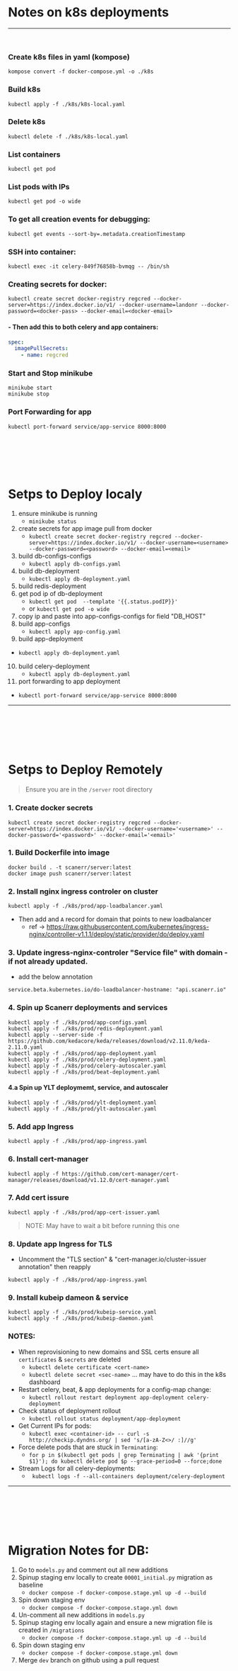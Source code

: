 # Notes on k8s deployments
---
<br>


### Create k8s files in yaml (kompose)
```shell
kompose convert -f docker-compose.yml -o ./k8s
```

### Build k8s 
```shell
kubectl apply -f ./k8s/k8s-local.yaml
```

### Delete k8s 
```shell
kubectl delete -f ./k8s/k8s-local.yaml
```

### List containers 
```shell
kubectl get pod
```

### List pods with IPs
```shell
kubectl get pod -o wide
```

### To get all creation events for debugging:
```shell
kubectl get events --sort-by=.metadata.creationTimestamp
```

### SSH into container:
```shell
kubectl exec -it celery-849f76858b-bvmqg -- /bin/sh
```

### Creating secrets for docker:
```shell
kubectl create secret docker-registry regcred --docker-server=https://index.docker.io/v1/ --docker-username=landonr --docker-password=<docker-pass> --docker-email=<docker-email>
```

#### - Then add this to both celery and app containers:
```yaml
spec:
  imagePullSecrets:
    - name: regcred
```

### Start and Stop minikube
```shell
minikube start
minikube stop
```

### Port Forwarding for app
```shell
kubectl port-forward service/app-service 8000:8000
```


<div style="margin-top: 8rem; margin-bottom: 8rem"></div>


# Setps to Deploy localy
1. ensure minikube is running
   - ``` minikube status ``` 
2. create secrets for app image pull from docker
   - ``` kubectl create secret docker-registry regcred --docker-server=https://index.docker.io/v1/ --docker-username=<username> --docker-password=<password> --docker-email=<email> ```
3. build db-configs-configs 
   - ``` kubectl apply db-configs.yaml ``` 
4. build db-deployment
   - ``` kubectl apply db-deployment.yaml ``` 
5. build redis-deployment
6. get pod ip of db-deployment
   - ``` kubectl get pod  --template '{{.status.podIP}}' ```
   - or ``` kubectl get pod -o wide ```
7. copy ip and paste into app-configs-configs for field "DB_HOST"
8. build app-configs
   - ``` kubectl apply app-config.yaml ``` 
9.  build app-deployment
   - ``` kubectl apply db-deployment.yaml ``` 
10. build celery-deployment
    - ``` kubectl apply db-deployment.yaml ``` 
11. port forwarding to app deployment
   -  ``` kubectl port-forward service/app-service 8000:8000 ```
  

---

<div style="margin-top: 8rem; margin-bottom: 8rem"></div>

# Setps to Deploy Remotely

> Ensure you are in the `/server` root directory 

### 1. Create docker secrets  
``` shell
kubectl create secret docker-registry regcred --docker-server=https://index.docker.io/v1/ --docker-username='<username>' --docker-password='<password>' --docker-email='<email>'
```


### 1. Build Dockerfile into image
``` shell
docker build . -t scanerr/server:latest
docker image push scanerr/server:latest
```


### 2. Install nginx ingress controler on cluster
``` shell
kubectl apply -f ./k8s/prod/app-loadbalancer.yaml
```
- Then add and `A` record for domain that points to new loadbalancer
  - ref -> https://raw.githubusercontent.com/kubernetes/ingress-nginx/controller-v1.1.1/deploy/static/provider/do/deploy.yaml


### 3. Update ingress-nginx-controler "Service file" with domain - if not already updated.
- add the below annotation 
``` shell
service.beta.kubernetes.io/do-loadbalancer-hostname: "api.scanerr.io"
```


### 4. Spin up Scanerr deployments and services
``` shell
kubectl apply -f ./k8s/prod/app-configs.yaml
kubectl apply -f ./k8s/prod/redis-deployment.yaml
kubectl apply --server-side -f https://github.com/kedacore/keda/releases/download/v2.11.0/keda-2.11.0.yaml
kubectl apply -f ./k8s/prod/app-deployment.yaml
kubectl apply -f ./k8s/prod/celery-deployment.yaml
kubectl apply -f ./k8s/prod/celery-autoscaler.yaml
kubectl apply -f ./k8s/prod/beat-deployment.yaml
```


#### 4.a  Spin up YLT deploymemt, service, and autoscaler
``` shell
kubectl apply -f ./k8s/prod/ylt-deployment.yaml
kubectl apply -f ./k8s/prod/ylt-autoscaler.yaml
```


### 5. Add app Ingress
``` shell
kubectl apply -f ./k8s/prod/app-ingress.yaml
```


### 6. Install cert-manager
``` shell
kubectl apply -f https://github.com/cert-manager/cert-manager/releases/download/v1.12.0/cert-manager.yaml
```


### 7. Add cert issure
``` shell
kubectl apply -f ./k8s/prod/app-cert-issuer.yaml
```
> NOTE: May have to wait a bit before running this one
  

### 8. Update app Ingress for TLS 
- Uncomment the "TLS section" & "cert-manager.io/cluster-issuer annotation" then reapply 
``` shell
kubectl apply -f ./k8s/prod/app-ingress.yaml
```


### 9. Install kubeip dameon & service
``` shell
kubectl apply -f ./k8s/prod/kubeip-service.yaml
kubectl apply -f ./k8s/prod/kubeip-daemon.yaml
```


### NOTES:
 - When reprovisioning to new domains and SSL certs ensure all `certificates` & `secrets` are deleted
   - `kubectl delete certificate <cert-name>`
   - `kubectl delete secret <sec-name>` ... may have to do this in the k8s dashboard
 - Restart celery, beat, & app deployments for a config-map change:
   - `kubectl rollout restart deployment app-deployment celery-deployment`
 - Check status of deployment rollout
   - `kubectl rollout status deployment/app-deployment`
 - Get Current IPs for pods:
   - `kubectl exec <container-id> -- curl -s http://checkip.dyndns.org/ | sed 's/[a-zA-Z<>/ :]//g'`
 - Force delete pods that are stuck in `Terminating`:
   - `for p in $(kubectl get pods | grep Terminating | awk '{print $1}'); do kubectl delete pod $p --grace-period=0 --force;done`
 - Stream Logs for all celery-deployments:
   - ` kubectl logs -f --all-containers deployment/celery-deployment`



---

<div style="margin-top: 8rem; margin-bottom: 8rem"></div>

# Migration Notes for DB:
1. Go to `models.py` and comment out all new additions
2. Spinup staging env locally to create `00001_initial.py` migration as baseline
   - `docker compose -f docker-compose.stage.yml up -d --build`
3. Spin down staging env
   - `docker compose -f docker-compose.stage.yml down`
4. Un-comment all new additions in `models.py`
5. Spinup staging env locally again and ensure a new migration file is created in `/migrations`
   - `docker compose -f docker-compose.stage.yml up -d --build`
6. Spin down staging env
   - `docker compose -f docker-compose.stage.yml down`
7. Merge `dev` branch on github using a pull request